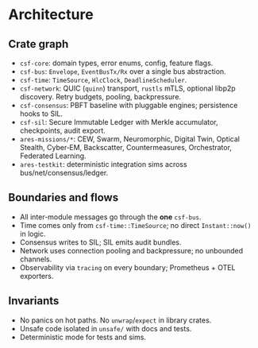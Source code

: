 # Architecture

## Crate graph
- `csf-core`: domain types, error enums, config, feature flags.
- `csf-bus`: `Envelope`, `EventBusTx/Rx` over a single bus abstraction.
- `csf-time`: `TimeSource`, `HlcClock`, `DeadlineScheduler`.
- `csf-network`: QUIC (`quinn`) transport, `rustls` mTLS, optional libp2p discovery. Retry budgets, pooling, backpressure.
- `csf-consensus`: PBFT baseline with pluggable engines; persistence hooks to SIL.
- `csf-sil`: Secure Immutable Ledger with Merkle accumulator, checkpoints, audit export.
- `ares-missions/*`: CEW, Swarm, Neuromorphic, Digital Twin, Optical Stealth, Cyber‑EM, Backscatter, Countermeasures, Orchestrator, Federated Learning.
- `ares-testkit`: deterministic integration sims across bus/net/consensus/ledger.

## Boundaries and flows
- All inter-module messages go through the **one** `csf-bus`.
- Time comes only from `csf-time::TimeSource`; no direct `Instant::now()` in logic.
- Consensus writes to SIL; SIL emits audit bundles.
- Network uses connection pooling and backpressure; no unbounded channels.
- Observability via `tracing` on every boundary; Prometheus + OTEL exporters.

## Invariants
- No panics on hot paths. No `unwrap`/`expect` in library crates.
- Unsafe code isolated in `unsafe/` with docs and tests.
- Deterministic mode for tests and sims.
